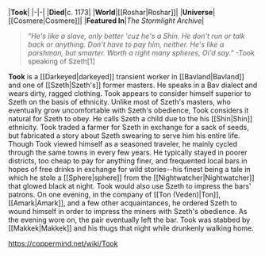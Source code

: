 |**Took**|
|-|-|
|**Died**|c. 1173|
|**World**|[[Roshar\|Roshar]]|
|**Universe**|[[Cosmere\|Cosmere]]|
|**Featured In**|*The Stormlight Archive*|

>“*He's like a slave, only better 'cuz he's a Shin. He don't run or talk back or anything. Don't have to pay him, neither. He's like a parshman, but smarter. Worth a right many spheres, Oi'd say.*”
\-Took speaking of Szeth[1]


**Took** is a [[Darkeyed\|darkeyed]] transient worker in [[Bavland\|Bavland]] and one of [[Szeth\|Szeth's]] former masters.
He speaks in a Bav dialect and wears dirty, ragged clothing. Took appears to consider himself superior to Szeth on the basis of ethnicity. Unlike most of Szeth's masters, who eventually grow uncomfortable with Szeth's obedience, Took considers it natural for Szeth to obey. He calls Szeth a child due to the his [[Shin\|Shin]] ethnicity.
Took traded a farmer for Szeth in exchange for a sack of seeds, but fabricated a story about Szeth swearing to serve him his entire life. Though Took viewed himself as a seasoned traveler, he mainly cycled through the same towns in every few years. He typically stayed in poorer districts, too cheap to pay for anything finer, and frequented local bars in hopes of free drinks in exchange for wild stories--his finest being a tale in which he stole a [[Sphere\|sphere]] from the [[Nightwatcher\|Nightwatcher]] that glowed black at night. Took would also use Szeth to impress the bars' patrons. On one evening, in the company of [[Ton (Veden)\|Ton]], [[Amark\|Amark]], and a few other acquaintances, he ordered Szeth to wound himself in order to impress the miners with Szeth's obedience. As the evening wore on, the pair eventually left the bar. Took was stabbed by [[Makkek\|Makkek]] and his thugs that night while drunkenly walking home.



https://coppermind.net/wiki/Took